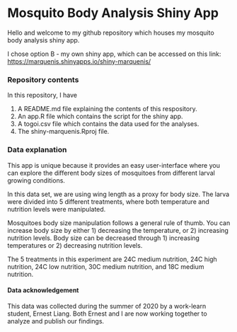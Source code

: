 # Mosquito Body Analysis Shiny App 

Hello and welcome to my github repository which houses my mosquito body analysis
shiny app. 

I chose option B - my own shiny app, which can be accessed on this link: 
https://marquenis.shinyapps.io/shiny-marquenis/

### Repository contents

In this repository, I have 
1. A README.md file explaining the contents of this respository.
2. An app.R file which contains the script for the shiny app.
3. A togoi.csv file which contains the data used for the analyses.
4. The shiny-marquenis.Rproj file.

### Data explanation
This app is unique because it provides an easy user-interface where you can 
explore the different body sizes of mosquitoes from different larval growing 
conditions.

In this data set, we are using wing length as a proxy for body size. The 
larva were divided into 5 different treatments, where both temperature and 
nutrition levels were manipulated. 

Mosquitoes body size manipulation follows a general rule of thumb. You can 
increase body size by either 1) decreasing the temperature, or 2) increasing 
nutrition levels. Body size can be decreased through 1) increasing temperatures
or 2) decreasing nutrition levels.

The 5 treatments in this experiment are 24C medium nutrition, 24C high 
nutrition, 24C low nutrition, 30C medium nutrition, and 18C medium nutrition. 

#### Data acknowledgement
This data was collected during the summer of 2020 by a work-learn student, 
Ernest Liang. Both Ernest and I are now working together to analyze and 
publish our findings. 

